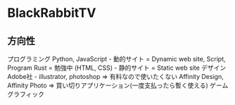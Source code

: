 # BlackRabbitTV

## 方向性

プログラミング
  Python, JavaScript - 動的サイト = Dynamic web site, Script, Program
  Rust = 勉強中
  (HTML, CSS) - 静的サイト = Static web site
デザイン
  Adobe社 - illustrator, photoshop => 有料なので使いたくない
  Affinity Design, Affinity Photo => 買い切りアプリケーション(一度支払ったら暫く使える)
ゲーム
グラフィック
